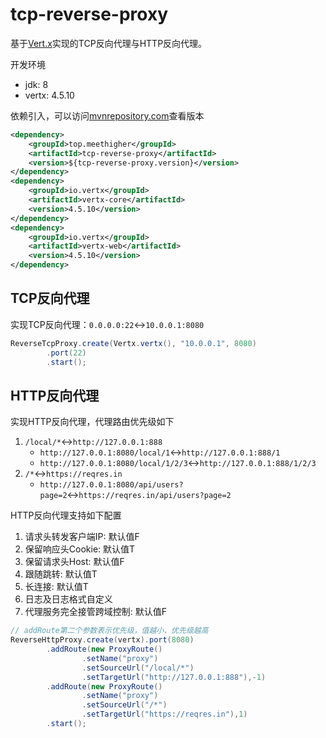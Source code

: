 # tcp-reverse-proxy
基于[Vert.x](https://vertx.io/)实现的TCP反向代理与HTTP反向代理。

开发环境

* jdk: 8
* vertx: 4.5.10

依赖引入，可以访问[mvnrepository.com](https://mvnrepository.com/artifact/top.meethigher/tcp-reverse-proxy)查看版本

```xml
<dependency>
    <groupId>top.meethigher</groupId>
    <artifactId>tcp-reverse-proxy</artifactId>
    <version>${tcp-reverse-proxy.version}</version>
</dependency>
<dependency>
    <groupId>io.vertx</groupId>
    <artifactId>vertx-core</artifactId>
    <version>4.5.10</version>
</dependency>
<dependency>
    <groupId>io.vertx</groupId>
    <artifactId>vertx-web</artifactId>
    <version>4.5.10</version>
</dependency>
```

## TCP反向代理

实现TCP反向代理：`0.0.0.0:22`↔️`10.0.0.1:8080`

```java
ReverseTcpProxy.create(Vertx.vertx(), "10.0.0.1", 8080)
        .port(22)
        .start();
```

## HTTP反向代理

实现HTTP反向代理，代理路由优先级如下

1. `/local/*`↔️`http://127.0.0.1:888`
   * `http://127.0.0.1:8080/local/1`↔️`http://127.0.0.1:888/1`
   * `http://127.0.0.1:8080/local/1/2/3`↔️`http://127.0.0.1:888/1/2/3`
2. `/*`↔️`https://reqres.in`
   * `http://127.0.0.1:8080/api/users?page=2`↔️`https://reqres.in/api/users?page=2`

HTTP反向代理支持如下配置

1. 请求头转发客户端IP: 默认值F
2. 保留响应头Cookie: 默认值T
3. 保留请求头Host: 默认值F
4. 跟随跳转: 默认值T
5. 长连接: 默认值T
6. 日志及日志格式自定义
7. 代理服务完全接管跨域控制: 默认值F

```java
// addRoute第二个参数表示优先级，值越小、优先级越高
ReverseHttpProxy.create(vertx).port(8080)
        .addRoute(new ProxyRoute()
                .setName("proxy")
                .setSourceUrl("/local/*")
                .setTargetUrl("http://127.0.0.1:888"),-1)
        .addRoute(new ProxyRoute()
                .setName("proxy")
                .setSourceUrl("/*")
                .setTargetUrl("https://reqres.in"),1)
        .start();
```

 
